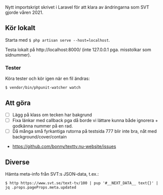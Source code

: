 Nytt importskript skrivet i Laravel för att klara av ändringarna som SVT gjorde våren 2021.

## Kör lokalt

Starta med `$ php artisan serve --host=localhost`.

Testa lokalt på http://localhost:8000/ (inte 127.0.0.1 pga. misstolkar som sidnummer).

### Tester

Köra tester och kör igen när en fil ändras:

    $ vendor/bin/phpunit-watcher watch

## Att göra

-   [ ] Lägg på klass om tecken har bakgrund
-   [ ] Fixa länkar med callback pga då borde vi lättare kunna både ignorera + godkänna nummer på en rad.
-   [ ] Då många små fyrkantiga rutorna på testsida 777 blir inte bra, nåt med background/cover/contain
-   https://github.com/bonny/texttv.nu-website/issues

## Diverse

Hämta meta-info från SVT:s JSON-data, t.ex.:

`$ http https://www.svt.se/text-tv/100 | pup '#__NEXT_DATA__ text{}' | jq .props.pageProps.meta.updated`

```

```
